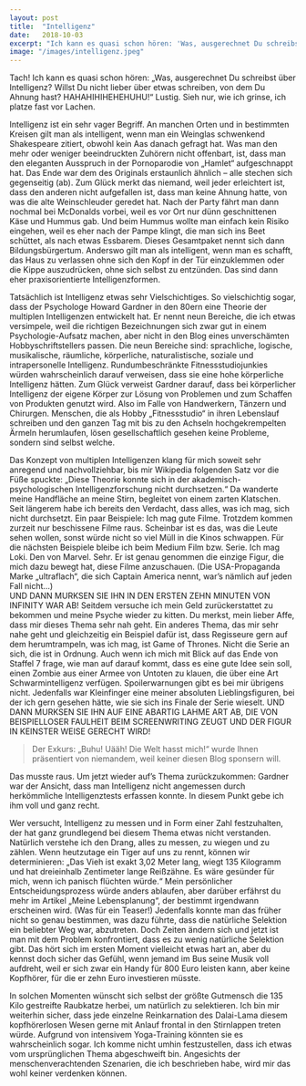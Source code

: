 ```yaml
---
layout: post
title:  "Intelligenz"
date:   2018-10-03
excerpt: "Ich kann es quasi schon hören: 'Was, ausgerechnet Du schreibst über Intelligenz? Willst Du nicht lieber über etwas schreiben, von dem Du Ahnung hast?'"
image: "/images/intelligenz.jpeg"
---
```


Tach! Ich kann es quasi schon hören: „Was, ausgerechnet Du schreibst über Intelligenz? Willst Du nicht lieber über etwas schreiben, von dem Du Ahnung hast? HAHAHIHIHEHEHUHU!“ 
Lustig. Sieh nur, wie ich grinse, ich platze fast vor Lachen.

Intelligenz ist ein sehr vager Begriff. An manchen Orten und in bestimmten Kreisen gilt man als intelligent, wenn man ein Weinglas schwenkend Shakespeare zitiert, obwohl kein Aas danach gefragt hat. Was man den mehr oder weniger beeindruckten Zuhörern nicht offenbart, ist, dass man den eleganten Ausspruch in der Pornoparodie von „Hamlet“ aufgeschnappt hat. Das Ende war dem des Originals erstaunlich ähnlich – alle stechen sich gegenseitig (ab). Zum Glück merkt das niemand, weil jeder erleichtert ist, dass den anderen nicht aufgefallen ist, dass man keine Ahnung hatte, von was die alte Weinschleuder geredet hat. Nach der Party fährt man dann nochmal bei McDonalds vorbei, weil es vor Ort nur dünn geschnittenen Käse und Hummus gab. Und beim Hummus wollte man einfach kein Risiko eingehen, weil es eher nach der Pampe klingt, die man sich ins Beet schüttet, als nach etwas Essbarem. Dieses Gesamtpaket nennt sich dann Bildungsbürgertum. Anderswo gilt man als intelligent, wenn man es schafft, das Haus zu verlassen ohne sich den Kopf in der Tür einzuklemmen oder die Kippe auszudrücken, ohne sich selbst zu entzünden. Das sind dann eher praxisorientierte Intelligenzformen.

Tatsächlich ist Intelligenz etwas sehr Vielschichtiges. So vielschichtig sogar, dass der Psychologe Howard Gardner in den 80ern eine Theorie der multiplen Intelligenzen entwickelt hat. Er nennt neun Bereiche, die ich etwas versimpele, weil die richtigen Bezeichnungen sich zwar gut in einem Psychologie-Aufsatz machen, aber nicht in den Blog eines unverschämten Hobbyschriftstellers passen. Die neun Bereiche sind: sprachliche, logische, musikalische, räumliche, körperliche, naturalistische, soziale und intrapersonelle Intelligenz. Rundumbeschränkte Fitnessstudiojunkies würden wahrscheinlich darauf verweisen, dass sie eine hohe körperliche Intelligenz hätten. Zum Glück verweist Gardner darauf, dass bei körperlicher Intelligenz der eigene Körper zur Lösung von Problemen und zum Schaffen von Produkten genutzt wird. Also im Falle von Handwerkern, Tänzern und Chirurgen. Menschen, die als Hobby „Fitnessstudio“ in ihren Lebenslauf schreiben und den ganzen Tag mit bis zu den Achseln hochgekrempelten Ärmeln herumlaufen, lösen gesellschaftlich gesehen keine Probleme, sondern sind selbst welche.

Das Konzept von multiplen Intelligenzen klang für mich soweit sehr anregend und nachvollziehbar, bis mir Wikipedia folgenden Satz vor die Füße spuckte: „Diese Theorie konnte sich in der akademisch-psychologischen Intelligenzforschung nicht durchsetzen.“ Da wanderte meine Handfläche an meine Stirn, begleitet von einem zarten Klatschen. Seit längerem habe ich bereits den Verdacht, dass alles, was ich mag, sich nicht durchsetzt. Ein paar Beispiele: Ich mag gute Filme. Trotzdem kommen zurzeit nur beschissene Filme raus. Scheinbar ist es das, was die Leute sehen wollen, sonst würde nicht so viel Müll in die Kinos schwappen. Für die nächsten Beispiele bleibe ich beim Medium Film bzw. Serie. Ich mag Loki. Den von Marvel. Sehr. Er ist genau genommen die einzige Figur, die mich dazu bewegt hat, diese Filme anzuschauen. (Die USA-Propaganda Marke „ultraflach“, die sich Captain America nennt, war’s nämlich auf jeden Fall nicht…)  
UND DANN MURKSEN SIE IHN IN DEN ERSTEN ZEHN MINUTEN VON INFINITY WAR AB! Seitdem versuche ich mein Geld zurückerstattet zu bekommen und meine Psyche wieder zu kitten. Du merkst, mein lieber Affe, dass mir dieses Thema sehr nah geht. Ein anderes Thema, das mir sehr nahe geht und gleichzeitig ein Beispiel dafür ist, dass Regisseure gern auf dem herumtrampeln, was ich mag, ist Game of Thrones. Nicht die Serie an sich, die ist in Ordnung. Auch wenn ich mich mit Blick auf das Ende von Staffel 7 frage, wie man auf darauf kommt, dass es eine gute Idee sein soll, einen Zombie aus einer Armee von Untoten zu klauen, die über eine Art Schwarmintelligenz verfügen. Spoilerwarnungen gibt es bei mir übrigens nicht. Jedenfalls war Kleinfinger eine meiner absoluten Lieblingsfiguren, bei der ich gern gesehen hätte, wie sie sich ins Finale der Serie wieselt. UND DANN MURKSEN SIE IHN AUF EINE ABARTIG LAHME ART AB, DIE VON BEISPIELLOSER FAULHEIT BEIM SCREENWRITING ZEUGT UND DER FIGUR IN KEINSTER WEISE GERECHT WIRD!

> Der Exkurs: „Buhu! Uääh! Die Welt hasst mich!“ wurde Ihnen präsentiert von niemandem, weil keiner diesen Blog sponsern will.

Das musste raus. Um jetzt wieder auf’s Thema zurückzukommen: Gardner war der Ansicht, dass man Intelligenz nicht angemessen durch herkömmliche Intelligenztests erfassen konnte. In diesem Punkt gebe ich ihm voll und ganz recht.

Wer versucht, Intelligenz zu messen und in Form einer Zahl festzuhalten, der hat ganz grundlegend bei diesem Thema etwas nicht verstanden. Natürlich verstehe ich den Drang, alles zu messen, zu wiegen und zu zählen. Wenn heutzutage ein Tiger auf uns zu rennt, können wir determinieren: „Das Vieh ist exakt 3,02 Meter lang, wiegt 135 Kilogramm und hat dreieinhalb Zentimeter lange Reißzähne. Es wäre gesünder für mich, wenn ich panisch flüchten würde.“ Mein persönlicher Entscheidungsprozess würde anders ablaufen, aber darüber erfährst du mehr im Artikel „Meine Lebensplanung“, der bestimmt irgendwann erscheinen wird. (Was für ein Teaser!) Jedenfalls konnte man das früher nicht so genau bestimmen, was dazu führte, dass die natürliche Selektion ein beliebter Weg war, abzutreten. Doch Zeiten ändern sich und jetzt ist man mit dem Problem konfrontiert, dass es zu wenig natürliche Selektion gibt. Das hört sich im ersten Moment vielleicht etwas hart an, aber du kennst doch sicher das Gefühl, wenn jemand im Bus seine Musik voll aufdreht, weil er sich zwar ein Handy für 800 Euro leisten kann, aber keine Kopfhörer, für die er zehn Euro investieren müsste.

In solchen Momenten wünscht sich selbst der größte Gutmensch die 135 Kilo gestreifte Raubkatze herbei, um natürlich zu selektieren. Ich bin mir weiterhin sicher, dass jede einzelne Reinkarnation des Dalai-Lama diesem kopfhörerlosen Wesen gerne mit Anlauf frontal in den Stirnlappen treten würde. Aufgrund von intensivem Yoga-Training könnten sie es wahrscheinlich sogar. Ich komme nicht umhin festzustellen, dass ich etwas vom ursprünglichen Thema abgeschweift bin. Angesichts der menschenverachtenden Szenarien, die ich beschrieben habe, wird mir das wohl keiner verdenken können.